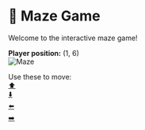 # 🧩 Maze Game  
Welcome to the interactive maze game!

**Player position:** (1, 6)  
![Maze](https://recognize-instructor-criteria-other.trycloudflare.com/images/pos_1_6.png?t=1760506442291)

Use these to move:  
[⬆️](https://recognize-instructor-criteria-other.trycloudflare.com/move/1_6_w)  
[⬇️](https://recognize-instructor-criteria-other.trycloudflare.com/move/1_6_s)  
[⬅️](https://recognize-instructor-criteria-other.trycloudflare.com/move/1_6_a)  
[➡️](https://recognize-instructor-criteria-other.trycloudflare.com/move/1_6_d)

